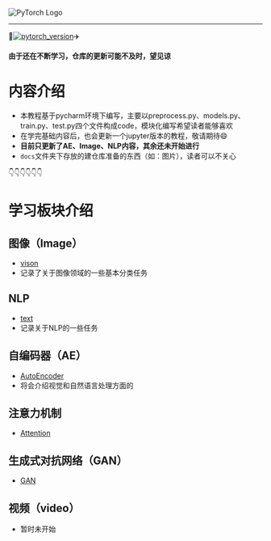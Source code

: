 ![PyTorch Logo](https://github.com/luo-hao-striver/pytorch-tutorial/blob/main/docs/imgs/pytorch-logo-dark.png#pic_center)
****

:rocket:[![pytorch_version](https://img.shields.io/badge/pytorch-%3E%3D1.12-red)](https://pytorch.org/get-started/locally/):airplane:

**由于还在不断学习，仓库的更新可能不及时，望见谅**

# 内容介绍
- 本教程基于pycharm环境下编写，主要以preprocess.py、models.py、train.py、test.py四个文件构成code，模块化编写希望读者能够喜欢
- 在学完基础内容后，也会更新一个jupyter版本的教程，敬请期待:smile:
- **目前只更新了AE、Image、NLP内容，其余还未开始进行**
- `docs`文件夹下存放的建仓库准备的东西（如：图片），读者可以不关心

:point_down::point_down::point_down::point_down::point_down::point_down:
# 学习板块介绍
## 图像（Image）
- [vison](https://github.com/luo-hao-striver/pytorch-tutorial/tree/main/vision)
- 记录了关于图像领域的一些基本分类任务

## NLP
- [text](https://github.com/luo-hao-striver/pytorch-tutorial/tree/main/text)
- 记录关于NLP的一些任务

## 自编码器（AE）
- [AutoEncoder](https://github.com/luo-hao-striver/pytorch-tutorial/tree/main/AutoEncoder)
- 将会介绍视觉和自然语言处理方面的

## 注意力机制
- [Attention](https://github.com/luo-hao-striver/pytorch-tutorial/tree/main/Attention)

## 生成式对抗网络（GAN）
- [GAN](https://github.com/luo-hao-striver/pytorch-tutorial/tree/main/GAN)

## 视频（video）
- 暂时未开始



